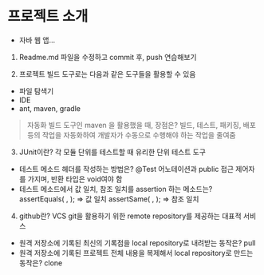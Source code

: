 # 프로젝트 소개
- 자바 웹 앱...

1. Readme.md 파일을 수정하고 commit 후, push 연습해보기

2. 프로젝트 빌드 도구로는 다음과 같은 도구들을 활용할 수 있음
 - 파일 탐색기
 - IDE
 - ant, maven, gradle
 > 자동화 빌드 도구인 maven 을 활용했을 때, 장점은?
빌드, 테스트, 패키징, 배포 등의 작업을 자동화하여 개발자가 수동으로 수행해야 하는 작업을 줄여줌

3. JUnit이란? 각 모듈 단위를 테스트할 때 유리한 단위 테스트 도구
 - 테스트 메소드 헤더를 작성하는 방법은? 
 @Test 어노테이션과 public 접근 제어자를 가지며, 반환 타입은 void여야 함
 - 테스트 메소드에서 값 일치, 참조 일치를 assertion 하는 메소드는?
 assertEquals( , ); => 값 일치
 assertSame( , ); => 참조 일치
 
4. github란? VCS git을 활용하기 위한 remote repository를 제공하는 대표적 서비스
 - 원격 저장소에 기록된 최신의 기록점을 local repository로 내려받는 동작은? pull
 - 원격 저장소에 기록된 프로젝트 전체 내용을 복제해서 local repository로 만드는 동작은? clone